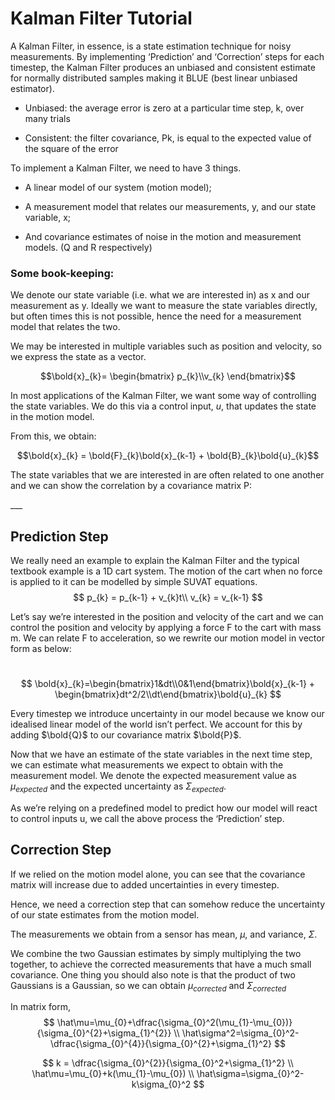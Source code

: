 # Kalman Filter Tutorial

A Kalman Filter, in essence, is a state estimation technique for noisy measurements. By implementing ‘Prediction’ and ‘Correction’ steps for each timestep, the Kalman Filter produces an unbiased and consistent estimate for normally distributed samples making it BLUE (best linear unbiased estimator).

* Unbiased: the average error is zero at a particular time step, k, over many trials

* Consistent: the filter covariance, Pk, is equal to the expected value of the square of the error

To implement a Kalman Filter, we need to have 3 things.

* A linear model of our system (motion model);

* A measurement model that relates our measurements, y, and our state variable, x;

* And covariance estimates of noise in the motion and measurement models. (Q and R respectively)

### Some book-keeping:

We denote our state variable (i.e. what we are interested in) as x and our measurement as y. Ideally we want to measure the state variables directly, but often times this is not possible, hence the need for a measurement model that relates the two.

We may be interested in multiple variables such as position and velocity, so we express the state as a vector.

$$\bold{x}_{k}=
\begin{bmatrix}
p_{k}\\v_{k}
\end{bmatrix}$$

In most applications of the Kalman Filter, we want some way of controlling the state variables. We do this via a control input, $u$, that updates the state in the motion model.

From this, we obtain:

$$\bold{x}_{k} = \bold{F}_{k}\bold{x}_{k-1} + \bold{B}_{k}\bold{u}_{k}$$

The state variables that we are interested in are often related to one another and we can show the correlation by a covariance matrix P:

­­­___

## Prediction Step

We really need an example to explain the Kalman Filter and the typical textbook example is a 1D cart system. The motion of the cart when no force is applied to it can be modelled by simple SUVAT equations.
$$
p_{k} = p_{k-1} + v_{k}t\\
v_{k} = v_{k-1}
$$

Let’s say we’re interested in the position and velocity of the cart and we can control the position and velocity by applying a force F to the cart with mass m. We can relate F to acceleration, so we rewrite our motion model in vector form as below:

­­­$$
\bold{x}_{k}=\begin{bmatrix}1&dt\\0&1\end{bmatrix}\bold{x}_{k-1} + \begin{bmatrix}dt^2/2\\dt\end{bmatrix}\bold{u}_{k}
$$

Every timestep we introduce uncertainty in our model because we know our idealised linear model of the world isn’t perfect. We account for this by adding $\bold{Q}$ to our covariance matrix $\bold{P}$.

Now that we have an estimate of the state variables in the next time step, we can estimate what measurements we expect to obtain with the measurement model. We denote the expected measurement value as $µ_{expected}$ and the expected uncertainty as $Σ_{expected}$.

As we’re relying on a predefined model to predict how our model will react to control inputs u, we call the above process the ‘Prediction’ step.

## Correction Step
If we relied on the motion model alone, you can see that the covariance matrix will increase due to added uncertainties in every timestep.

Hence, we need a correction step that can somehow reduce the uncertainty of our state estimates from the motion model.

The measurements we obtain from a sensor has mean, $µ$, and variance, $Σ$.

We combine the two Gaussian estimates by simply multiplying the two together, to achieve the corrected measurements that have a much small covariance. One thing you should also note is that the product of two Gaussians is a Gaussian, so we can obtain $µ_{corrected}$ and $Σ_{corrected}$

In matrix form,
$$
\hat\mu=\mu_{0}+\dfrac{\sigma_{0}^2(\mu_{1}-\mu_{0})}{\sigma_{0}^{2}+\sigma_{1}^{2}} \\
\hat\sigma^2=\sigma_{0}^2-\dfrac{\sigma_{0}^{4}}{\sigma_{0}^{2}+\sigma_{1}^2}
$$

$$
k = \dfrac{\sigma_{0}^{2}}{\sigma_{0}^2+\sigma_{1}^2} \\
\hat\mu=\mu_{0}+k(\mu_{1}-\mu_{0}) \\
\hat\sigma=\sigma_{0}^2-k\sigma_{0}^2
$$
